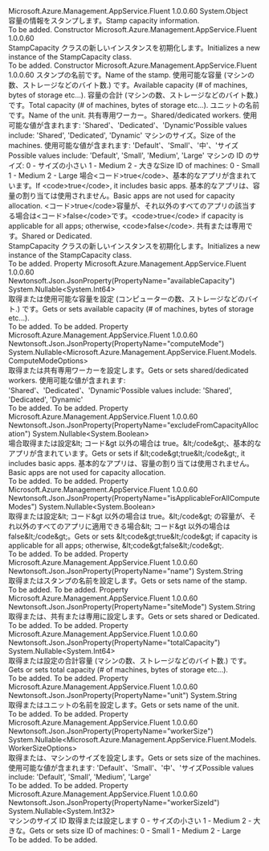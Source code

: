 <Type Name="StampCapacity" FullName="Microsoft.Azure.Management.AppService.Fluent.Models.StampCapacity">
  <TypeSignature Language="C#" Value="public class StampCapacity" />
  <TypeSignature Language="ILAsm" Value=".class public auto ansi beforefieldinit StampCapacity extends System.Object" />
  <TypeSignature Language="DocId" Value="T:Microsoft.Azure.Management.AppService.Fluent.Models.StampCapacity" />
  <TypeSignature Language="VB.NET" Value="Public Class StampCapacity" />
  <TypeSignature Language="F#" Value="type StampCapacity = class" />
  <AssemblyInfo>
    <AssemblyName>Microsoft.Azure.Management.AppService.Fluent</AssemblyName>
    <AssemblyVersion>1.0.0.60</AssemblyVersion>
  </AssemblyInfo>
  <Base>
    <BaseTypeName>System.Object</BaseTypeName>
  </Base>
  <Interfaces />
  <Docs>
    <summary>
            <span data-ttu-id="a60a9-101">容量の情報をスタンプします。</span><span class="sxs-lookup"><span data-stu-id="a60a9-101">Stamp capacity information.</span></span>
            </summary>
    <remarks>To be added.</remarks>
  </Docs>
  <Members>
    <Member MemberName=".ctor">
      <MemberSignature Language="C#" Value="public StampCapacity ();" />
      <MemberSignature Language="ILAsm" Value=".method public hidebysig specialname rtspecialname instance void .ctor() cil managed" />
      <MemberSignature Language="DocId" Value="M:Microsoft.Azure.Management.AppService.Fluent.Models.StampCapacity.#ctor" />
      <MemberSignature Language="VB.NET" Value="Public Sub New ()" />
      <MemberType>Constructor</MemberType>
      <AssemblyInfo>
        <AssemblyName>Microsoft.Azure.Management.AppService.Fluent</AssemblyName>
        <AssemblyVersion>1.0.0.60</AssemblyVersion>
      </AssemblyInfo>
      <Parameters />
      <Docs>
        <summary>
            <span data-ttu-id="a60a9-102">StampCapacity クラスの新しいインスタンスを初期化します。</span><span class="sxs-lookup"><span data-stu-id="a60a9-102">Initializes a new instance of the StampCapacity class.</span></span>
            </summary>
        <remarks>To be added.</remarks>
      </Docs>
    </Member>
    <Member MemberName=".ctor">
      <MemberSignature Language="C#" Value="public StampCapacity (string name = null, Nullable&lt;long&gt; availableCapacity = null, Nullable&lt;long&gt; totalCapacity = null, string unit = null, Nullable&lt;Microsoft.Azure.Management.AppService.Fluent.Models.ComputeModeOptions&gt; computeMode = null, Nullable&lt;Microsoft.Azure.Management.AppService.Fluent.Models.WorkerSizeOptions&gt; workerSize = null, Nullable&lt;int&gt; workerSizeId = null, Nullable&lt;bool&gt; excludeFromCapacityAllocation = null, Nullable&lt;bool&gt; isApplicableForAllComputeModes = null, string siteMode = null);" />
      <MemberSignature Language="ILAsm" Value=".method public hidebysig specialname rtspecialname instance void .ctor(string name, valuetype System.Nullable`1&lt;int64&gt; availableCapacity, valuetype System.Nullable`1&lt;int64&gt; totalCapacity, string unit, valuetype System.Nullable`1&lt;valuetype Microsoft.Azure.Management.AppService.Fluent.Models.ComputeModeOptions&gt; computeMode, valuetype System.Nullable`1&lt;valuetype Microsoft.Azure.Management.AppService.Fluent.Models.WorkerSizeOptions&gt; workerSize, valuetype System.Nullable`1&lt;int32&gt; workerSizeId, valuetype System.Nullable`1&lt;bool&gt; excludeFromCapacityAllocation, valuetype System.Nullable`1&lt;bool&gt; isApplicableForAllComputeModes, string siteMode) cil managed" />
      <MemberSignature Language="DocId" Value="M:Microsoft.Azure.Management.AppService.Fluent.Models.StampCapacity.#ctor(System.String,System.Nullable{System.Int64},System.Nullable{System.Int64},System.String,System.Nullable{Microsoft.Azure.Management.AppService.Fluent.Models.ComputeModeOptions},System.Nullable{Microsoft.Azure.Management.AppService.Fluent.Models.WorkerSizeOptions},System.Nullable{System.Int32},System.Nullable{System.Boolean},System.Nullable{System.Boolean},System.String)" />
      <MemberSignature Language="VB.NET" Value="Public Sub New (Optional name As String = null, Optional availableCapacity As Nullable(Of Long) = null, Optional totalCapacity As Nullable(Of Long) = null, Optional unit As String = null, Optional computeMode As Nullable(Of ComputeModeOptions) = null, Optional workerSize As Nullable(Of WorkerSizeOptions) = null, Optional workerSizeId As Nullable(Of Integer) = null, Optional excludeFromCapacityAllocation As Nullable(Of Boolean) = null, Optional isApplicableForAllComputeModes As Nullable(Of Boolean) = null, Optional siteMode As String = null)" />
      <MemberSignature Language="F#" Value="new Microsoft.Azure.Management.AppService.Fluent.Models.StampCapacity : string * Nullable&lt;int64&gt; * Nullable&lt;int64&gt; * string * Nullable&lt;Microsoft.Azure.Management.AppService.Fluent.Models.ComputeModeOptions&gt; * Nullable&lt;Microsoft.Azure.Management.AppService.Fluent.Models.WorkerSizeOptions&gt; * Nullable&lt;int&gt; * Nullable&lt;bool&gt; * Nullable&lt;bool&gt; * string -&gt; Microsoft.Azure.Management.AppService.Fluent.Models.StampCapacity" Usage="new Microsoft.Azure.Management.AppService.Fluent.Models.StampCapacity (name, availableCapacity, totalCapacity, unit, computeMode, workerSize, workerSizeId, excludeFromCapacityAllocation, isApplicableForAllComputeModes, siteMode)" />
      <MemberType>Constructor</MemberType>
      <AssemblyInfo>
        <AssemblyName>Microsoft.Azure.Management.AppService.Fluent</AssemblyName>
        <AssemblyVersion>1.0.0.60</AssemblyVersion>
      </AssemblyInfo>
      <Parameters>
        <Parameter Name="name" Type="System.String" />
        <Parameter Name="availableCapacity" Type="System.Nullable&lt;System.Int64&gt;" />
        <Parameter Name="totalCapacity" Type="System.Nullable&lt;System.Int64&gt;" />
        <Parameter Name="unit" Type="System.String" />
        <Parameter Name="computeMode" Type="System.Nullable&lt;Microsoft.Azure.Management.AppService.Fluent.Models.ComputeModeOptions&gt;" />
        <Parameter Name="workerSize" Type="System.Nullable&lt;Microsoft.Azure.Management.AppService.Fluent.Models.WorkerSizeOptions&gt;" />
        <Parameter Name="workerSizeId" Type="System.Nullable&lt;System.Int32&gt;" />
        <Parameter Name="excludeFromCapacityAllocation" Type="System.Nullable&lt;System.Boolean&gt;" />
        <Parameter Name="isApplicableForAllComputeModes" Type="System.Nullable&lt;System.Boolean&gt;" />
        <Parameter Name="siteMode" Type="System.String" />
      </Parameters>
      <Docs>
        <param name="name"><span data-ttu-id="a60a9-103">スタンプの名前です。</span><span class="sxs-lookup"><span data-stu-id="a60a9-103">Name of the stamp.</span></span></param>
        <param name="availableCapacity"><span data-ttu-id="a60a9-104">使用可能な容量 (マシンの数、ストレージなどのバイト数.) です。</span><span class="sxs-lookup"><span data-stu-id="a60a9-104">Available capacity (# of machines, bytes of storage etc...).</span></span></param>
        <param name="totalCapacity"><span data-ttu-id="a60a9-105">容量の合計 (マシンの数、ストレージなどのバイト数.) です。</span><span class="sxs-lookup"><span data-stu-id="a60a9-105">Total capacity (# of machines, bytes of storage etc...).</span></span></param>
        <param name="unit"><span data-ttu-id="a60a9-106">ユニットの名前です。</span><span class="sxs-lookup"><span data-stu-id="a60a9-106">Name of the unit.</span></span></param>
        <param name="computeMode"><span data-ttu-id="a60a9-107">共有専用ワーカー。</span><span class="sxs-lookup"><span data-stu-id="a60a9-107">Shared/dedicated workers.</span></span> <span data-ttu-id="a60a9-108">使用可能な値が含まれます: 'Shared'、'Dedicated'、'Dynamic'</span><span class="sxs-lookup"><span data-stu-id="a60a9-108">Possible values include: 'Shared', 'Dedicated', 'Dynamic'</span></span></param>
        <param name="workerSize"><span data-ttu-id="a60a9-109">マシンのサイズ。</span><span class="sxs-lookup"><span data-stu-id="a60a9-109">Size of the machines.</span></span> <span data-ttu-id="a60a9-110">使用可能な値が含まれます: 'Default'、'Small'、'中'、'サイズ</span><span class="sxs-lookup"><span data-stu-id="a60a9-110">Possible values include: 'Default', 'Small', 'Medium', 'Large'</span></span></param>
        <param name="workerSizeId"><span data-ttu-id="a60a9-111">マシンの ID のサイズ: 0 - サイズの小さい 1 - Medium 2 - 大きな</span><span class="sxs-lookup"><span data-stu-id="a60a9-111">Size ID of machines: 0 - Small 1 - Medium 2 - Large</span></span></param>
        <param name="excludeFromCapacityAllocation"><span data-ttu-id="a60a9-112">場合&lt;コード&gt;true&lt;/code&gt;、基本的なアプリが含まれています。</span><span class="sxs-lookup"><span data-stu-id="a60a9-112">If &lt;code&gt;true&lt;/code&gt;, it includes basic apps.</span></span>
            <span data-ttu-id="a60a9-113">基本的なアプリは、容量の割り当ては使用されません。</span><span class="sxs-lookup"><span data-stu-id="a60a9-113">Basic apps are not used for capacity allocation.</span></span></param>
        <param name="isApplicableForAllComputeModes"><span data-ttu-id="a60a9-114">&lt;コード&gt;true&lt;/code&gt;容量が、それ以外のすべてのアプリの該当する場合は&lt;コード&gt;false&lt;/code&gt;です。</span><span class="sxs-lookup"><span data-stu-id="a60a9-114">&lt;code&gt;true&lt;/code&gt; if capacity is applicable for all apps; otherwise, &lt;code&gt;false&lt;/code&gt;.</span></span></param>
        <param name="siteMode"><span data-ttu-id="a60a9-115">共有または専用です。</span><span class="sxs-lookup"><span data-stu-id="a60a9-115">Shared or Dedicated.</span></span></param>
        <summary>
            <span data-ttu-id="a60a9-116">StampCapacity クラスの新しいインスタンスを初期化します。</span><span class="sxs-lookup"><span data-stu-id="a60a9-116">Initializes a new instance of the StampCapacity class.</span></span>
            </summary>
        <remarks>To be added.</remarks>
      </Docs>
    </Member>
    <Member MemberName="AvailableCapacity">
      <MemberSignature Language="C#" Value="public Nullable&lt;long&gt; AvailableCapacity { get; set; }" />
      <MemberSignature Language="ILAsm" Value=".property instance valuetype System.Nullable`1&lt;int64&gt; AvailableCapacity" />
      <MemberSignature Language="DocId" Value="P:Microsoft.Azure.Management.AppService.Fluent.Models.StampCapacity.AvailableCapacity" />
      <MemberSignature Language="VB.NET" Value="Public Property AvailableCapacity As Nullable(Of Long)" />
      <MemberSignature Language="F#" Value="member this.AvailableCapacity : Nullable&lt;int64&gt; with get, set" Usage="Microsoft.Azure.Management.AppService.Fluent.Models.StampCapacity.AvailableCapacity" />
      <MemberType>Property</MemberType>
      <AssemblyInfo>
        <AssemblyName>Microsoft.Azure.Management.AppService.Fluent</AssemblyName>
        <AssemblyVersion>1.0.0.60</AssemblyVersion>
      </AssemblyInfo>
      <Attributes>
        <Attribute>
          <AttributeName>Newtonsoft.Json.JsonProperty(PropertyName="availableCapacity")</AttributeName>
        </Attribute>
      </Attributes>
      <ReturnValue>
        <ReturnType>System.Nullable&lt;System.Int64&gt;</ReturnType>
      </ReturnValue>
      <Docs>
        <summary>
            <span data-ttu-id="a60a9-117">取得または使用可能な容量を設定 (コンピューターの数、ストレージなどのバイト.) です。</span><span class="sxs-lookup"><span data-stu-id="a60a9-117">Gets or sets available capacity (# of machines, bytes of storage etc...).</span></span>
            </summary>
        <value>To be added.</value>
        <remarks>To be added.</remarks>
      </Docs>
    </Member>
    <Member MemberName="ComputeMode">
      <MemberSignature Language="C#" Value="public Nullable&lt;Microsoft.Azure.Management.AppService.Fluent.Models.ComputeModeOptions&gt; ComputeMode { get; set; }" />
      <MemberSignature Language="ILAsm" Value=".property instance valuetype System.Nullable`1&lt;valuetype Microsoft.Azure.Management.AppService.Fluent.Models.ComputeModeOptions&gt; ComputeMode" />
      <MemberSignature Language="DocId" Value="P:Microsoft.Azure.Management.AppService.Fluent.Models.StampCapacity.ComputeMode" />
      <MemberSignature Language="VB.NET" Value="Public Property ComputeMode As Nullable(Of ComputeModeOptions)" />
      <MemberSignature Language="F#" Value="member this.ComputeMode : Nullable&lt;Microsoft.Azure.Management.AppService.Fluent.Models.ComputeModeOptions&gt; with get, set" Usage="Microsoft.Azure.Management.AppService.Fluent.Models.StampCapacity.ComputeMode" />
      <MemberType>Property</MemberType>
      <AssemblyInfo>
        <AssemblyName>Microsoft.Azure.Management.AppService.Fluent</AssemblyName>
        <AssemblyVersion>1.0.0.60</AssemblyVersion>
      </AssemblyInfo>
      <Attributes>
        <Attribute>
          <AttributeName>Newtonsoft.Json.JsonProperty(PropertyName="computeMode")</AttributeName>
        </Attribute>
      </Attributes>
      <ReturnValue>
        <ReturnType>System.Nullable&lt;Microsoft.Azure.Management.AppService.Fluent.Models.ComputeModeOptions&gt;</ReturnType>
      </ReturnValue>
      <Docs>
        <summary>
            <span data-ttu-id="a60a9-118">取得または共有専用ワーカーを設定します。</span><span class="sxs-lookup"><span data-stu-id="a60a9-118">Gets or sets shared/dedicated workers.</span></span> <span data-ttu-id="a60a9-119">使用可能な値が含まれます: 'Shared'、'Dedicated'、'Dynamic'</span><span class="sxs-lookup"><span data-stu-id="a60a9-119">Possible values include: 'Shared', 'Dedicated', 'Dynamic'</span></span>
            </summary>
        <value>To be added.</value>
        <remarks>To be added.</remarks>
      </Docs>
    </Member>
    <Member MemberName="ExcludeFromCapacityAllocation">
      <MemberSignature Language="C#" Value="public Nullable&lt;bool&gt; ExcludeFromCapacityAllocation { get; set; }" />
      <MemberSignature Language="ILAsm" Value=".property instance valuetype System.Nullable`1&lt;bool&gt; ExcludeFromCapacityAllocation" />
      <MemberSignature Language="DocId" Value="P:Microsoft.Azure.Management.AppService.Fluent.Models.StampCapacity.ExcludeFromCapacityAllocation" />
      <MemberSignature Language="VB.NET" Value="Public Property ExcludeFromCapacityAllocation As Nullable(Of Boolean)" />
      <MemberSignature Language="F#" Value="member this.ExcludeFromCapacityAllocation : Nullable&lt;bool&gt; with get, set" Usage="Microsoft.Azure.Management.AppService.Fluent.Models.StampCapacity.ExcludeFromCapacityAllocation" />
      <MemberType>Property</MemberType>
      <AssemblyInfo>
        <AssemblyName>Microsoft.Azure.Management.AppService.Fluent</AssemblyName>
        <AssemblyVersion>1.0.0.60</AssemblyVersion>
      </AssemblyInfo>
      <Attributes>
        <Attribute>
          <AttributeName>Newtonsoft.Json.JsonProperty(PropertyName="excludeFromCapacityAllocation")</AttributeName>
        </Attribute>
      </Attributes>
      <ReturnValue>
        <ReturnType>System.Nullable&lt;System.Boolean&gt;</ReturnType>
      </ReturnValue>
      <Docs>
        <summary>
            <span data-ttu-id="a60a9-120">場合取得または設定&amp;lt; コード&amp;gt 以外の場合は true。&amp;lt;/code&amp;gt;、基本的なアプリが含まれています。</span><span class="sxs-lookup"><span data-stu-id="a60a9-120">Gets or sets if &amp;lt;code&amp;gt;true&amp;lt;/code&amp;gt;, it includes basic apps.</span></span>
            <span data-ttu-id="a60a9-121">基本的なアプリは、容量の割り当ては使用されません。</span><span class="sxs-lookup"><span data-stu-id="a60a9-121">Basic apps are not used for capacity allocation.</span></span>
            </summary>
        <value>To be added.</value>
        <remarks>To be added.</remarks>
      </Docs>
    </Member>
    <Member MemberName="IsApplicableForAllComputeModes">
      <MemberSignature Language="C#" Value="public Nullable&lt;bool&gt; IsApplicableForAllComputeModes { get; set; }" />
      <MemberSignature Language="ILAsm" Value=".property instance valuetype System.Nullable`1&lt;bool&gt; IsApplicableForAllComputeModes" />
      <MemberSignature Language="DocId" Value="P:Microsoft.Azure.Management.AppService.Fluent.Models.StampCapacity.IsApplicableForAllComputeModes" />
      <MemberSignature Language="VB.NET" Value="Public Property IsApplicableForAllComputeModes As Nullable(Of Boolean)" />
      <MemberSignature Language="F#" Value="member this.IsApplicableForAllComputeModes : Nullable&lt;bool&gt; with get, set" Usage="Microsoft.Azure.Management.AppService.Fluent.Models.StampCapacity.IsApplicableForAllComputeModes" />
      <MemberType>Property</MemberType>
      <AssemblyInfo>
        <AssemblyName>Microsoft.Azure.Management.AppService.Fluent</AssemblyName>
        <AssemblyVersion>1.0.0.60</AssemblyVersion>
      </AssemblyInfo>
      <Attributes>
        <Attribute>
          <AttributeName>Newtonsoft.Json.JsonProperty(PropertyName="isApplicableForAllComputeModes")</AttributeName>
        </Attribute>
      </Attributes>
      <ReturnValue>
        <ReturnType>System.Nullable&lt;System.Boolean&gt;</ReturnType>
      </ReturnValue>
      <Docs>
        <summary>
            <span data-ttu-id="a60a9-122">取得または設定&amp;lt; コード&amp;gt 以外の場合は true。&amp;lt;/code&amp;gt; の容量が、それ以外のすべてのアプリに適用できる場合&amp;lt; コード&amp;gt 以外の場合は false&amp;lt;/code&amp;gt;。</span><span class="sxs-lookup"><span data-stu-id="a60a9-122">Gets or sets &amp;lt;code&amp;gt;true&amp;lt;/code&amp;gt; if capacity is applicable for all apps; otherwise, &amp;lt;code&amp;gt;false&amp;lt;/code&amp;gt;.</span></span>
            </summary>
        <value>To be added.</value>
        <remarks>To be added.</remarks>
      </Docs>
    </Member>
    <Member MemberName="Name">
      <MemberSignature Language="C#" Value="public string Name { get; set; }" />
      <MemberSignature Language="ILAsm" Value=".property instance string Name" />
      <MemberSignature Language="DocId" Value="P:Microsoft.Azure.Management.AppService.Fluent.Models.StampCapacity.Name" />
      <MemberSignature Language="VB.NET" Value="Public Property Name As String" />
      <MemberSignature Language="F#" Value="member this.Name : string with get, set" Usage="Microsoft.Azure.Management.AppService.Fluent.Models.StampCapacity.Name" />
      <MemberType>Property</MemberType>
      <AssemblyInfo>
        <AssemblyName>Microsoft.Azure.Management.AppService.Fluent</AssemblyName>
        <AssemblyVersion>1.0.0.60</AssemblyVersion>
      </AssemblyInfo>
      <Attributes>
        <Attribute>
          <AttributeName>Newtonsoft.Json.JsonProperty(PropertyName="name")</AttributeName>
        </Attribute>
      </Attributes>
      <ReturnValue>
        <ReturnType>System.String</ReturnType>
      </ReturnValue>
      <Docs>
        <summary>
            <span data-ttu-id="a60a9-123">取得またはスタンプの名前を設定します。</span><span class="sxs-lookup"><span data-stu-id="a60a9-123">Gets or sets name of the stamp.</span></span>
            </summary>
        <value>To be added.</value>
        <remarks>To be added.</remarks>
      </Docs>
    </Member>
    <Member MemberName="SiteMode">
      <MemberSignature Language="C#" Value="public string SiteMode { get; set; }" />
      <MemberSignature Language="ILAsm" Value=".property instance string SiteMode" />
      <MemberSignature Language="DocId" Value="P:Microsoft.Azure.Management.AppService.Fluent.Models.StampCapacity.SiteMode" />
      <MemberSignature Language="VB.NET" Value="Public Property SiteMode As String" />
      <MemberSignature Language="F#" Value="member this.SiteMode : string with get, set" Usage="Microsoft.Azure.Management.AppService.Fluent.Models.StampCapacity.SiteMode" />
      <MemberType>Property</MemberType>
      <AssemblyInfo>
        <AssemblyName>Microsoft.Azure.Management.AppService.Fluent</AssemblyName>
        <AssemblyVersion>1.0.0.60</AssemblyVersion>
      </AssemblyInfo>
      <Attributes>
        <Attribute>
          <AttributeName>Newtonsoft.Json.JsonProperty(PropertyName="siteMode")</AttributeName>
        </Attribute>
      </Attributes>
      <ReturnValue>
        <ReturnType>System.String</ReturnType>
      </ReturnValue>
      <Docs>
        <summary>
            <span data-ttu-id="a60a9-124">取得または、共有または専用に設定します。</span><span class="sxs-lookup"><span data-stu-id="a60a9-124">Gets or sets shared or Dedicated.</span></span>
            </summary>
        <value>To be added.</value>
        <remarks>To be added.</remarks>
      </Docs>
    </Member>
    <Member MemberName="TotalCapacity">
      <MemberSignature Language="C#" Value="public Nullable&lt;long&gt; TotalCapacity { get; set; }" />
      <MemberSignature Language="ILAsm" Value=".property instance valuetype System.Nullable`1&lt;int64&gt; TotalCapacity" />
      <MemberSignature Language="DocId" Value="P:Microsoft.Azure.Management.AppService.Fluent.Models.StampCapacity.TotalCapacity" />
      <MemberSignature Language="VB.NET" Value="Public Property TotalCapacity As Nullable(Of Long)" />
      <MemberSignature Language="F#" Value="member this.TotalCapacity : Nullable&lt;int64&gt; with get, set" Usage="Microsoft.Azure.Management.AppService.Fluent.Models.StampCapacity.TotalCapacity" />
      <MemberType>Property</MemberType>
      <AssemblyInfo>
        <AssemblyName>Microsoft.Azure.Management.AppService.Fluent</AssemblyName>
        <AssemblyVersion>1.0.0.60</AssemblyVersion>
      </AssemblyInfo>
      <Attributes>
        <Attribute>
          <AttributeName>Newtonsoft.Json.JsonProperty(PropertyName="totalCapacity")</AttributeName>
        </Attribute>
      </Attributes>
      <ReturnValue>
        <ReturnType>System.Nullable&lt;System.Int64&gt;</ReturnType>
      </ReturnValue>
      <Docs>
        <summary>
            <span data-ttu-id="a60a9-125">取得または設定の合計容量 (マシンの数、ストレージなどのバイト数.) です。</span><span class="sxs-lookup"><span data-stu-id="a60a9-125">Gets or sets total capacity (# of machines, bytes of storage etc...).</span></span>
            </summary>
        <value>To be added.</value>
        <remarks>To be added.</remarks>
      </Docs>
    </Member>
    <Member MemberName="Unit">
      <MemberSignature Language="C#" Value="public string Unit { get; set; }" />
      <MemberSignature Language="ILAsm" Value=".property instance string Unit" />
      <MemberSignature Language="DocId" Value="P:Microsoft.Azure.Management.AppService.Fluent.Models.StampCapacity.Unit" />
      <MemberSignature Language="VB.NET" Value="Public Property Unit As String" />
      <MemberSignature Language="F#" Value="member this.Unit : string with get, set" Usage="Microsoft.Azure.Management.AppService.Fluent.Models.StampCapacity.Unit" />
      <MemberType>Property</MemberType>
      <AssemblyInfo>
        <AssemblyName>Microsoft.Azure.Management.AppService.Fluent</AssemblyName>
        <AssemblyVersion>1.0.0.60</AssemblyVersion>
      </AssemblyInfo>
      <Attributes>
        <Attribute>
          <AttributeName>Newtonsoft.Json.JsonProperty(PropertyName="unit")</AttributeName>
        </Attribute>
      </Attributes>
      <ReturnValue>
        <ReturnType>System.String</ReturnType>
      </ReturnValue>
      <Docs>
        <summary>
            <span data-ttu-id="a60a9-126">取得またはユニットの名前を設定します。</span><span class="sxs-lookup"><span data-stu-id="a60a9-126">Gets or sets name of the unit.</span></span>
            </summary>
        <value>To be added.</value>
        <remarks>To be added.</remarks>
      </Docs>
    </Member>
    <Member MemberName="WorkerSize">
      <MemberSignature Language="C#" Value="public Nullable&lt;Microsoft.Azure.Management.AppService.Fluent.Models.WorkerSizeOptions&gt; WorkerSize { get; set; }" />
      <MemberSignature Language="ILAsm" Value=".property instance valuetype System.Nullable`1&lt;valuetype Microsoft.Azure.Management.AppService.Fluent.Models.WorkerSizeOptions&gt; WorkerSize" />
      <MemberSignature Language="DocId" Value="P:Microsoft.Azure.Management.AppService.Fluent.Models.StampCapacity.WorkerSize" />
      <MemberSignature Language="VB.NET" Value="Public Property WorkerSize As Nullable(Of WorkerSizeOptions)" />
      <MemberSignature Language="F#" Value="member this.WorkerSize : Nullable&lt;Microsoft.Azure.Management.AppService.Fluent.Models.WorkerSizeOptions&gt; with get, set" Usage="Microsoft.Azure.Management.AppService.Fluent.Models.StampCapacity.WorkerSize" />
      <MemberType>Property</MemberType>
      <AssemblyInfo>
        <AssemblyName>Microsoft.Azure.Management.AppService.Fluent</AssemblyName>
        <AssemblyVersion>1.0.0.60</AssemblyVersion>
      </AssemblyInfo>
      <Attributes>
        <Attribute>
          <AttributeName>Newtonsoft.Json.JsonProperty(PropertyName="workerSize")</AttributeName>
        </Attribute>
      </Attributes>
      <ReturnValue>
        <ReturnType>System.Nullable&lt;Microsoft.Azure.Management.AppService.Fluent.Models.WorkerSizeOptions&gt;</ReturnType>
      </ReturnValue>
      <Docs>
        <summary>
            <span data-ttu-id="a60a9-127">取得または、マシンのサイズを設定します。</span><span class="sxs-lookup"><span data-stu-id="a60a9-127">Gets or sets size of the machines.</span></span> <span data-ttu-id="a60a9-128">使用可能な値が含まれます: 'Default'、'Small'、'中'、'サイズ</span><span class="sxs-lookup"><span data-stu-id="a60a9-128">Possible values include: 'Default', 'Small', 'Medium', 'Large'</span></span>
            </summary>
        <value>To be added.</value>
        <remarks>To be added.</remarks>
      </Docs>
    </Member>
    <Member MemberName="WorkerSizeId">
      <MemberSignature Language="C#" Value="public Nullable&lt;int&gt; WorkerSizeId { get; set; }" />
      <MemberSignature Language="ILAsm" Value=".property instance valuetype System.Nullable`1&lt;int32&gt; WorkerSizeId" />
      <MemberSignature Language="DocId" Value="P:Microsoft.Azure.Management.AppService.Fluent.Models.StampCapacity.WorkerSizeId" />
      <MemberSignature Language="VB.NET" Value="Public Property WorkerSizeId As Nullable(Of Integer)" />
      <MemberSignature Language="F#" Value="member this.WorkerSizeId : Nullable&lt;int&gt; with get, set" Usage="Microsoft.Azure.Management.AppService.Fluent.Models.StampCapacity.WorkerSizeId" />
      <MemberType>Property</MemberType>
      <AssemblyInfo>
        <AssemblyName>Microsoft.Azure.Management.AppService.Fluent</AssemblyName>
        <AssemblyVersion>1.0.0.60</AssemblyVersion>
      </AssemblyInfo>
      <Attributes>
        <Attribute>
          <AttributeName>Newtonsoft.Json.JsonProperty(PropertyName="workerSizeId")</AttributeName>
        </Attribute>
      </Attributes>
      <ReturnValue>
        <ReturnType>System.Nullable&lt;System.Int32&gt;</ReturnType>
      </ReturnValue>
      <Docs>
        <summary>
            <span data-ttu-id="a60a9-129">マシンのサイズ ID 取得または設定します 0 - サイズの小さい 1 - Medium 2 - 大きな。</span><span class="sxs-lookup"><span data-stu-id="a60a9-129">Gets or sets size ID of machines: 0 - Small 1 - Medium 2 - Large</span></span>
            </summary>
        <value>To be added.</value>
        <remarks>To be added.</remarks>
      </Docs>
    </Member>
  </Members>
</Type>